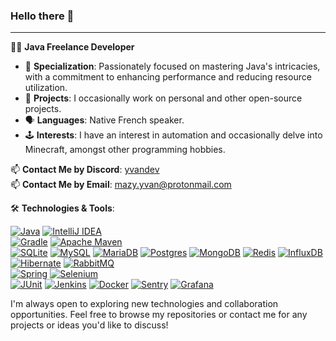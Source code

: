 ### Hello there 👋
------------

👨‍💻 **Java Freelance Developer**

- 🌟 **Specialization**: Passionately focused on mastering Java's intricacies, with a commitment to enhancing performance and reducing resource utilization.
- 🔨 **Projects**: I occasionally work on personal and other open-source projects.
- 🗣 **Languages**: Native French speaker.
- 🕹 **Interests**: I have an interest in automation and occasionally delve into Minecraft, amongst other programming hobbies.

📫 **Contact Me by Discord**: [yvandev](https://discord.com/)\
📫 **Contact Me by Email**: [mazy.yvan@protonmail.com](mailto:mazy.yvan@protonmail.com)

🛠️ **Technologies & Tools**:

[![Java](https://img.shields.io/badge/java-%23ED8B00.svg?style=for-the-badge&logo=openjdk&logoColor=white)](https://java.com/)
[![IntelliJ IDEA](https://img.shields.io/badge/IntelliJIDEA-000000.svg?style=for-the-badge&logo=intellij-idea&logoColor=white)](https://jetbrains.com/idea/)<br>
[![Gradle](https://img.shields.io/badge/Gradle-02303A.svg?style=for-the-badge&logo=Gradle&logoColor=white)](https://gradle.org/https://gradle.org/)
[![Apache Maven](https://img.shields.io/badge/Apache%20Maven-C71A36?style=for-the-badge&logo=Apache%20Maven&logoColor=white)](https://maven.apache.org/)<br>
[![SQLite](https://img.shields.io/badge/sqlite-%2307405e.svg?style=for-the-badge&logo=sqlite&logoColor=white)](https://sqlite.org/)
[![MySQL](https://img.shields.io/badge/mysql-%2300f.svg?style=for-the-badge&logo=mysql&logoColor=white)](https://mysql.com/fr/)
[![MariaDB](https://img.shields.io/badge/MariaDB-003545?style=for-the-badge&logo=mariadb&logoColor=white)](https://mariadb.org/)
[![Postgres](https://img.shields.io/badge/postgres-%23316192.svg?style=for-the-badge&logo=postgresql&logoColor=white)](https://postgresql.org/)
[![MongoDB](https://img.shields.io/badge/MongoDB-%234ea94b.svg?style=for-the-badge&logo=mongodb&logoColor=white)](https://mongodb.com/)
[![Redis](https://img.shields.io/badge/redis-%23DD0031.svg?style=for-the-badge&logo=redis&logoColor=white)](https://redis.io/)
[![InfluxDB](https://img.shields.io/badge/InfluxDB-22ADF6?style=for-the-badge&logo=InfluxDB&logoColor=white)](https://influxdata.com/)
[![Hibernate](https://img.shields.io/badge/Hibernate-59666C?style=for-the-badge&logo=Hibernate&logoColor=white)](https://hibernate.org/)
[![RabbitMQ](https://img.shields.io/badge/Rabbitmq-FF6600?style=for-the-badge&logo=rabbitmq&logoColor=white)](https://rabbitmq.com/)<br>
[![Spring](https://img.shields.io/badge/spring-%236DB33F.svg?style=for-the-badge&logo=spring&logoColor=white)](https://spring.io/)
[![Selenium](https://img.shields.io/badge/-selenium-%43B02A?style=for-the-badge&logo=selenium&logoColor=white)](https://selenium.dev/)<br>
[![JUnit](https://img.shields.io/badge/Junit5-25A162?style=for-the-badge&logo=junit5&logoColor=white)](https://junit.org/)
[![Jenkins](https://img.shields.io/badge/Jenkins-49728B?style=for-the-badge&logo=jenkins&logoColor=white)](https://jenkins.io/)
[![Docker](https://img.shields.io/badge/docker-%230db7ed.svg?style=for-the-badge&logo=docker&logoColor=white)](https://docker.com/)
[![Sentry](https://img.shields.io/badge/Sentry-black?style=for-the-badge&logo=Sentry&logoColor=#362D59)](https://sentry.io/)
[![Grafana](https://img.shields.io/badge/grafana-%23F46800.svg?style=for-the-badge&logo=grafana&logoColor=white)](https://grafana.com/)

I'm always open to exploring new technologies and collaboration opportunities. Feel free to browse my repositories or contact me for any projects or ideas you'd like to discuss!
